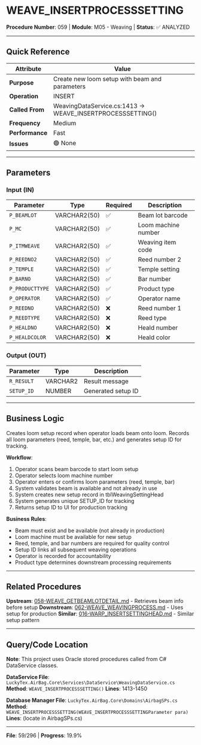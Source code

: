 # WEAVE_INSERTPROCESSSETTING

**Procedure Number**: 059 | **Module**: M05 - Weaving | **Status**: ✅ ANALYZED

---

## Quick Reference

| Attribute | Value |
|-----------|-------|
| **Purpose** | Create new loom setup with beam and parameters |
| **Operation** | INSERT |
| **Called From** | WeavingDataService.cs:1413 → WEAVE_INSERTPROCESSSETTING() |
| **Frequency** | Medium |
| **Performance** | Fast |
| **Issues** | 🟢 None |

---

## Parameters

### Input (IN)

| Parameter | Type | Required | Description |
|-----------|------|----------|-------------|
| `P_BEAMLOT` | VARCHAR2(50) | ✅ | Beam lot barcode |
| `P_MC` | VARCHAR2(50) | ✅ | Loom machine number |
| `P_ITMWEAVE` | VARCHAR2(50) | ✅ | Weaving item code |
| `P_REEDNO2` | VARCHAR2(50) | ✅ | Reed number 2 |
| `P_TEMPLE` | VARCHAR2(50) | ✅ | Temple setting |
| `P_BARNO` | VARCHAR2(50) | ✅ | Bar number |
| `P_PRODUCTTYPE` | VARCHAR2(50) | ✅ | Product type |
| `P_OPERATOR` | VARCHAR2(50) | ✅ | Operator name |
| `P_REEDNO` | VARCHAR2(50) | ❌ | Reed number 1 |
| `P_REEDTYPE` | VARCHAR2(50) | ❌ | Reed type |
| `P_HEALDNO` | VARCHAR2(50) | ❌ | Heald number |
| `P_HEALDCOLOR` | VARCHAR2(50) | ❌ | Heald color |

### Output (OUT)

| Parameter | Type | Description |
|-----------|------|-------------|
| `R_RESULT` | VARCHAR2 | Result message |
| `SETUP_ID` | NUMBER | Generated setup ID |

---

## Business Logic

Creates loom setup record when operator loads beam onto loom. Records all loom parameters (reed, temple, bar, etc.) and generates setup ID for tracking.

**Workflow**:
1. Operator scans beam barcode to start loom setup
2. Operator selects loom machine number
3. Operator enters or confirms loom parameters (reed, temple, bar)
4. System validates beam is available and not already in use
5. System creates new setup record in tblWeavingSettingHead
6. System generates unique SETUP_ID for tracking
7. Returns setup ID to UI for production tracking

**Business Rules**:
- Beam must exist and be available (not already in production)
- Loom machine must be available for new setup
- Reed, temple, and bar numbers are required for quality control
- Setup ID links all subsequent weaving operations
- Operator is recorded for accountability
- Product type determines downstream processing requirements

---

## Related Procedures

**Upstream**: [058-WEAVE_GETBEAMLOTDETAIL.md](./058-WEAVE_GETBEAMLOTDETAIL.md) - Retrieves beam info before setup
**Downstream**: [062-WEAVE_WEAVINGPROCESS.md](./062-WEAVE_WEAVINGPROCESS.md) - Uses setup for production
**Similar**: [016-WARP_INSERTSETTINGHEAD.md](../02_Warping/016-WARP_INSERTSETTINGHEAD.md) - Similar setup pattern

---

## Query/Code Location

**Note**: This project uses Oracle stored procedures called from C# DataService classes.

**DataService File**: `LuckyTex.AirBag.Core\Services\DataService\WeavingDataService.cs`
**Method**: `WEAVE_INSERTPROCESSSETTING()`
**Lines**: 1413-1450

**Database Manager File**: `LuckyTex.AirBag.Core\Domains\AirbagSPs.cs`
**Method**: `WEAVE_INSERTPROCESSSETTING(WEAVE_INSERTPROCESSSETTINGParameter para)`
**Lines**: (locate in AirbagSPs.cs)

---

**File**: 59/296 | **Progress**: 19.9%
